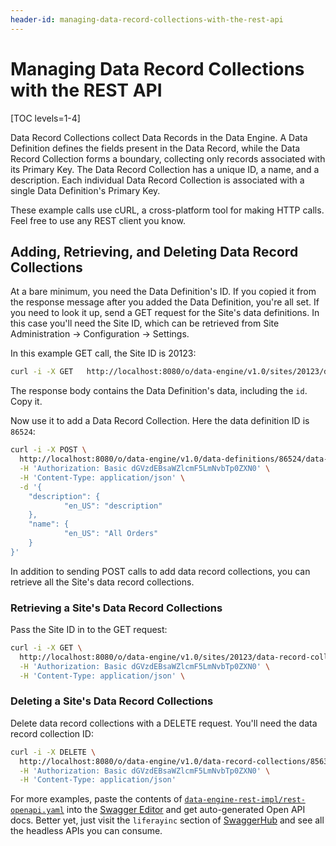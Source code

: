 ```yaml
---
header-id: managing-data-record-collections-with-the-rest-api
---
```


# Managing Data Record Collections with the REST API

[TOC levels=1-4]

Data Record Collections collect Data Records in the Data Engine. A Data
Definition defines the fields present in the Data Record, while the Data Record
Collection forms a boundary, collecting only records associated with its Primary
Key. The Data Record Collection has a unique ID, a name, and a description. Each
individual Data Record Collection is associated with a single Data Definition's
Primary Key. 

These example calls use cURL, a cross-platform tool for making HTTP calls. Feel
free to use any REST client you know. 

## Adding, Retrieving, and Deleting Data Record Collections

At a bare minimum, you need the Data Definition's ID. If you copied it from the
response message after you added the Data Definition, you're all set. If you
need to look it up, send a GET request for the Site's data definitions. In this
case you'll need the Site ID, which can be retrieved from Site Administration
&rarr; Configuration &rarr; Settings.

In this example GET call, the Site ID is 20123:

```sh
curl -i -X GET   http://localhost:8080/o/data-engine/v1.0/sites/20123/data-definitions   -H 'Authorization: Basic dGVzdEBsaWZlcmF5LmNvbTp0ZXN0'   -H 'Content-Type: application/json' \
```

The response body contains the Data Definition's data, including the `id`. Copy
it.

Now use it to add a Data Record Collection. Here the data definition ID is
`86524`:

```sh
curl -i -X POST \
  http://localhost:8080/o/data-engine/v1.0/data-definitions/86524/data-record-collections \
  -H 'Authorization: Basic dGVzdEBsaWZlcmF5LmNvbTp0ZXN0' \
  -H 'Content-Type: application/json' \
  -d '{
    "description": {
        	"en_US": "description"
    },
    "name": {
         	"en_US": "All Orders"
    }
}'
```

In addition to sending POST calls to add data record collections, you can
retrieve all the Site's data record collections.

### Retrieving a Site's Data Record Collections

Pass the Site ID in to the GET request:

```sh
curl -i -X GET \
  http://localhost:8080/o/data-engine/v1.0/sites/20123/data-record-collections \
  -H 'Authorization: Basic dGVzdEBsaWZlcmF5LmNvbTp0ZXN0' \
  -H 'Content-Type: application/json' \
```

### Deleting a Site's Data Record Collections


Delete data record collections with a DELETE request. You'll need the data
record collection ID:

```sh
curl -i -X DELETE \
  http://localhost:8080/o/data-engine/v1.0/data-record-collections/85637 \
  -H 'Authorization: Basic dGVzdEBsaWZlcmF5LmNvbTp0ZXN0' \
  -H 'Content-Type: application/json'
```

For more examples, paste the contents of
[`data-engine-rest-impl/rest-openapi.yaml`](https://github.com/liferay/liferay-portal/blob/7.2.x/modules/apps/data-engine/data-engine-rest-impl/rest-openapi.yaml)
into the [Swagger Editor](https://editor.swagger.io/) and get auto-generated
Open API docs. Better yet, just visit the `liferayinc` section of
[SwaggerHub](https://app.swaggerhub.com/search?type=API&owner=liferayinc) and
see all the headless APIs you can consume.

